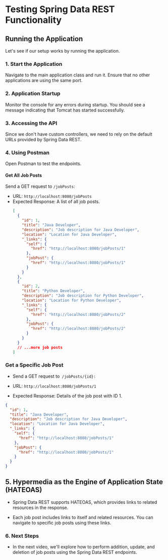 # Testing Spring Data REST Functionality

## Running the Application

Let's see if our setup works by running the application.

### 1. Start the Application

Navigate to the main application class and run it. Ensure that no other applications are using the same port.

### 2. Application Startup

Monitor the console for any errors during startup. You should see a message indicating that Tomcat has started successfully.

### 3. Accessing the API

Since we don't have custom controllers, we need to rely on the default URLs provided by Spring Data REST.

### 4. Using Postman

Open Postman to test the endpoints.

#### Get All Job Posts

Send a GET request to `/jobPosts`:

- URL: `http://localhost:8080/jobPosts`
- Expected Response: A list of all job posts.
  ```json
  [
    {
      "id": 1,
      "title": "Java Developer",
      "description": "Job description for Java Developer",
      "location": "Location for Java Developer",
      "_links": {
        "self": {
          "href": "http://localhost:8080/jobPosts/1"
        },
        "jobPost": {
          "href": "http://localhost:8080/jobPosts/1"
        }
      }
    },
    {
      "id": 2,
      "title": "Python Developer",
      "description": "Job description for Python Developer",
      "location": "Location for Python Developer",
      "_links": {
        "self": {
          "href": "http://localhost:8080/jobPosts/2"
        },
        "jobPost": {
          "href": "http://localhost:8080/jobPosts/2"
        }
      }
    }
    // ...more job posts
  ]
  ```

### Get a Specific Job Post

- Send a GET request to` /jobPosts/{id}:`

- URL: `http://localhost:8080/jobPosts/1`
- Expected Response: Details of the job post with ID 1.

```json
{
  "id": 1,
  "title": "Java Developer",
  "description": "Job description for Java Developer",
  "location": "Location for Java Developer",
  "_links": {
    "self": {
      "href": "http://localhost:8080/jobPosts/1"
    },
    "jobPost": {
      "href": "http://localhost:8080/jobPosts/1"
    }
  }
}
```

## 5. Hypermedia as the Engine of Application State (HATEOAS)

- Spring Data REST supports HATEOAS, which provides links to related resources in the response.

- Each job post includes links to itself and related resources.
  You can navigate to specific job posts using these links.

### 6. Next Steps

- In the next video, we'll explore how to perform addition, update, and deletion of job posts using the Spring Data REST endpoints.
